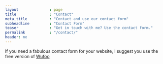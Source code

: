 ```yaml
---
layout              : page
title               : "Contact"
meta_title          : "Contact and use our contact form"
subheadline         : "Contact Form"
teaser              : "Get in touch with me? Use the contact form."
permalink           : "/contact/"
header: no
---
```

If you need a fabulous contact form for your website, I suggest you use the free version of [Wufoo](http://www.wufoo.com/)